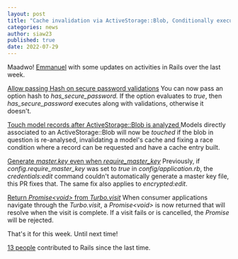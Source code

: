 ```yaml
---
layout: post
title: "Cache invalidation via ActiveStorage::Blob, Conditionally executing has_secure_password, etc"
categories: news
author: siaw23
published: true
date: 2022-07-29
---
```


Maadwo! [Emmanuel](https://twitter.com/siaw23) with some updates on activities in Rails over the last week.

[Allow passing Hash on secure password validations](https://github.com/rails/rails/pull/45487)
You can now pass an option hash to _has\_secure\_password._ If the option evaluates to _true_, then _has\_secure\_password_ executes along with validations, otherwise it doesn't.&nbsp;

[Touch model records after ActiveStorage::Blob is analyzed
](https://github.com/rails/rails/pull/45579)Models directly associated to an ActiveStorage::Blob will now be _touched_ if the blob in question is re-analysed, invalidating a model's cache and fixing a race condition where a record can be requested and have a cache entry built.

[Generate _master.key_ even when _require_master_key_](https://github.com/rails/rails/pull/45672)
Previously, if _config.require\_master\_key_ was set to _true_ in _config/application.rb_, the _credentials:edit_ command couldn't automatically generate a master key file, this PR fixes that. The same fix also applies to _encrypted:edit_.

[Return _Promise\<void\>_ from _Turbo.visit_](https://github.com/hotwired/turbo/pull/650)
When consumer applications navigate through the _Turbo.visit_, a _Promise\<void\>_ is now returned that will resolve when the visit is complete. If a visit fails or is cancelled, the _Promise_ will be rejected.

That's it for this week. Until next time!

 [13 people](https://contributors.rubyonrails.org/contributors/in-time-window/20220723-20220729) contributed to Rails since the last time.&nbsp;
